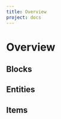 ```yaml
---
title: Overview
project: docs
---
```


<script src="/wiki/javascripts/const.js"></script>
<script src="/wiki/javascripts/overview.js"></script>

# Overview

## Blocks
<div id="blocks_overview"></div>

## Entities
<div id="entities_overview"></div>

## Items
<div id="items_overview"></div>
